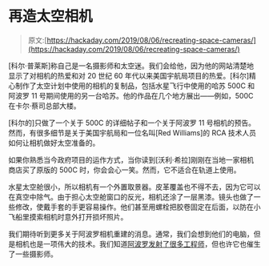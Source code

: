 # 再造太空相机

> 原文:[https://hackaday.com/2019/08/06/recreating-space-cameras/](https://hackaday.com/2019/08/06/recreating-space-cameras/)

[科尔·普莱斯]称自己是一名摄影师和太空迷。我们会给他，因为他的网站清楚地显示了对相机的热爱和对 20 世纪 60 年代以来美国宇航局项目的热爱。[科尔]精心制作了太空计划中使用的相机的复制品，包括水星飞行中使用的哈苏 500C 和阿波罗 11 号期间使用的另一台哈苏。他的作品在几个地方展出——例如，500C 在卡尔·蔡司总部大楼。

[科尔的]只做了一个关于 500C 的详细帖子和一个关于阿波罗 11 号相机的预告。然而，有很多细节是关于美国宇航局和一位名叫[Red Williams]的 RCA 技术人员如何让相机做好太空准备的。

如果你熟悉当今政府项目的运作方式，当你读到[沃利·希拉]刚刚在当地一家相机商店买了原版的 500C 时，你会会心一笑。然而，它不适合在轨道上使用。

水星太空舱很小，所以相机有一个外置取景器。皮革覆盖也不得不去，因为它可以在真空中除气。由于担心太空舱窗口的反光，相机还涂了一层黑漆。镜头也做了一些修改，使戴手套的手更容易操作。他们甚至用螺栓把胶卷固定在后面，以防在小飞船里摸索相机时意外打开损坏照片。

我们期待听到更多关于阿波罗相机重建的消息。通常，我们会想到他们的电脑，但是相机也是一项伟大的技术。我们知道[阿波罗发射了很多工程师](https://hackaday.com/2019/07/10/ask-hackaday-what-are-your-apollo-memories/)，但也许它也催生了一些摄影师。